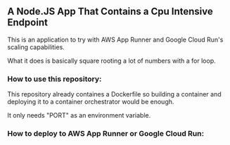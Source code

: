 ## A Node.JS App That Contains a Cpu Intensive Endpoint

This is an application to try with AWS App Runner and Google Cloud Run's scaling capabilities. 

What it does is basically square rooting a lot of numbers with a for loop. 

### How to use this repository:

This repository already containes a Dockerfile so building a container and deploying it to a container orchestrator would be enough.

It only needs "PORT" as an environment variable.

### How to deploy to AWS App Runner or Google Cloud Run:


